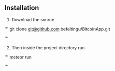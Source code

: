 ## Installation

1. Download the source

'''
git clone git@github.com:befeltingu/BitcoinApp.git

'''

2. Then inside the project directory run

'''
meteor run

'''
